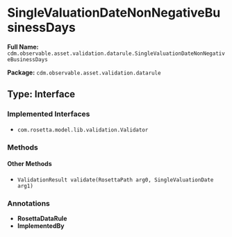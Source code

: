 # SingleValuationDateNonNegativeBusinessDays

**Full Name:** `cdm.observable.asset.validation.datarule.SingleValuationDateNonNegativeBusinessDays`

**Package:** `cdm.observable.asset.validation.datarule`

## Type: Interface

### Implemented Interfaces

- `com.rosetta.model.lib.validation.Validator`

### Methods

#### Other Methods

- `ValidationResult validate(RosettaPath arg0, SingleValuationDate arg1)`

### Annotations

- **RosettaDataRule**
- **ImplementedBy**

